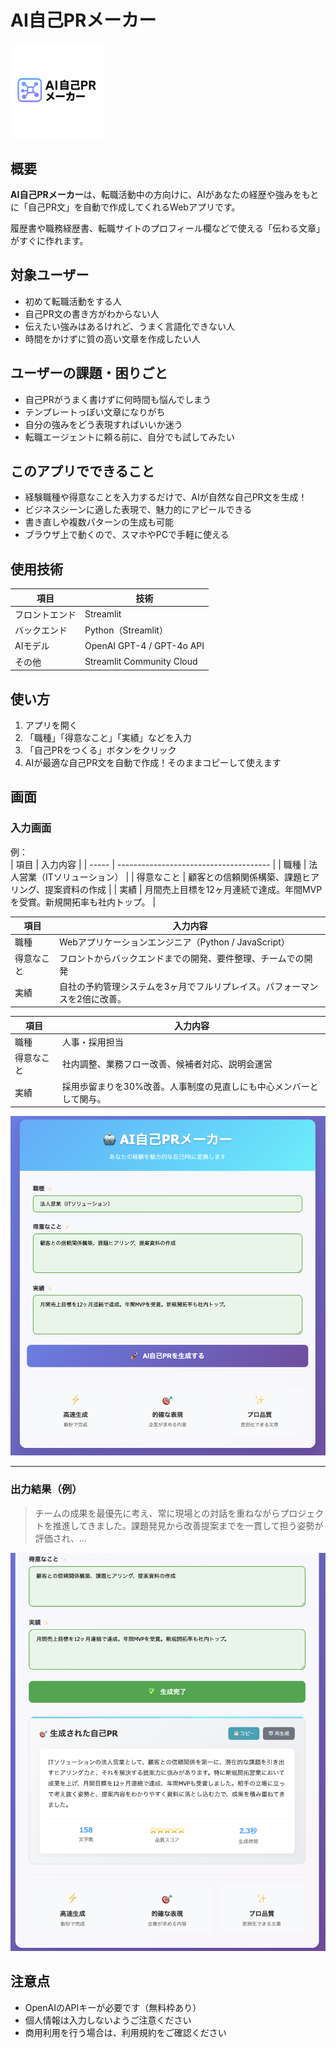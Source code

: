 # AI自己PRメーカー

<img src="./screenshots/logo.png" width="30%" alt="ロゴ">

## 概要

**AI自己PRメーカー**は、転職活動中の方向けに、AIがあなたの経歴や強みをもとに「自己PR文」を自動で作成してくれるWebアプリです。

履歴書や職務経歴書、転職サイトのプロフィール欄などで使える「伝わる文章」がすぐに作れます。

## 対象ユーザー

- 初めて転職活動をする人
- 自己PR文の書き方がわからない人
- 伝えたい強みはあるけれど、うまく言語化できない人
- 時間をかけずに質の高い文章を作成したい人


## ユーザーの課題・困りごと

- 自己PRがうまく書けずに何時間も悩んでしまう
- テンプレートっぽい文章になりがち
- 自分の強みをどう表現すればいいか迷う
- 転職エージェントに頼る前に、自分でも試してみたい


## このアプリでできること

- 経験職種や得意なことを入力するだけで、AIが自然な自己PR文を生成！
- ビジネスシーンに適した表現で、魅力的にアピールできる
- 書き直しや複数パターンの生成も可能
- ブラウザ上で動くので、スマホやPCで手軽に使える


## 使用技術

| 項目         | 技術                             |
|--------------|----------------------------------|
| フロントエンド | Streamlit |
| バックエンド   | Python（Streamlit）   |
| AIモデル      | OpenAI GPT-4 / GPT-4o API        |
| その他        | Streamlit Community Cloud |


## 使い方

1. アプリを開く  
2. 「職種」「得意なこと」「実績」などを入力  
3. 「自己PRをつくる」ボタンをクリック  
4. AIが最適な自己PR文を自動で作成！そのままコピーして使えます


## 画面

### 入力画面  
例：  
| 項目    | 入力内容                                   |
| ----- | -------------------------------------- |
| 職種    | 法人営業（ITソリューション）                        |
| 得意なこと | 顧客との信頼関係構築、課題ヒアリング、提案資料の作成             |
| 実績    | 月間売上目標を12ヶ月連続で達成。年間MVPを受賞。新規開拓率も社内トップ。 |

| 項目    | 入力内容                                   |
| ----- | -------------------------------------- |
| 職種    | Webアプリケーションエンジニア（Python / JavaScript）  |
| 得意なこと | フロントからバックエンドまでの開発、要件整理、チームでの開発         |
| 実績    | 自社の予約管理システムを3ヶ月でフルリプレイス。パフォーマンスを2倍に改善。 |

| 項目    | 入力内容                                |
| ----- | ----------------------------------- |
| 職種    | 人事・採用担当                             |
| 得意なこと | 社内調整、業務フロー改善、候補者対応、説明会運営            |
| 実績    | 採用歩留まりを30%改善。人事制度の見直しにも中心メンバーとして関与。 |

 
![input-screen](./screenshots/input.png)

---

### 出力結果（例）  
> チームの成果を最優先に考え、常に現場との対話を重ねながらプロジェクトを推進してきました。課題発見から改善提案までを一貫して担う姿勢が評価され、...

![output-screen](./screenshots/output.png)



## 注意点

- OpenAIのAPIキーが必要です（無料枠あり）
- 個人情報は入力しないようご注意ください
- 商用利用を行う場合は、利用規約をご確認ください

